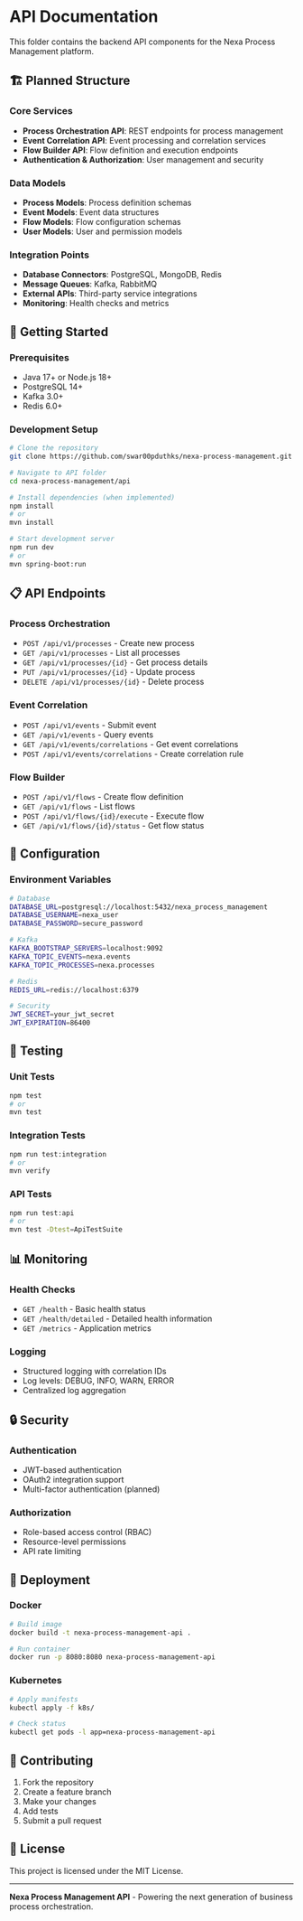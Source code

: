 # API Documentation

This folder contains the backend API components for the Nexa Process Management platform.

## 🏗️ Planned Structure

### Core Services
- **Process Orchestration API**: REST endpoints for process management
- **Event Correlation API**: Event processing and correlation services
- **Flow Builder API**: Flow definition and execution endpoints
- **Authentication & Authorization**: User management and security

### Data Models
- **Process Models**: Process definition schemas
- **Event Models**: Event data structures
- **Flow Models**: Flow configuration schemas
- **User Models**: User and permission models

### Integration Points
- **Database Connectors**: PostgreSQL, MongoDB, Redis
- **Message Queues**: Kafka, RabbitMQ
- **External APIs**: Third-party service integrations
- **Monitoring**: Health checks and metrics

## 🚀 Getting Started

### Prerequisites
- Java 17+ or Node.js 18+
- PostgreSQL 14+
- Kafka 3.0+
- Redis 6.0+

### Development Setup
```bash
# Clone the repository
git clone https://github.com/swar00pduthks/nexa-process-management.git

# Navigate to API folder
cd nexa-process-management/api

# Install dependencies (when implemented)
npm install
# or
mvn install

# Start development server
npm run dev
# or
mvn spring-boot:run
```

## 📋 API Endpoints

### Process Orchestration
- `POST /api/v1/processes` - Create new process
- `GET /api/v1/processes` - List all processes
- `GET /api/v1/processes/{id}` - Get process details
- `PUT /api/v1/processes/{id}` - Update process
- `DELETE /api/v1/processes/{id}` - Delete process

### Event Correlation
- `POST /api/v1/events` - Submit event
- `GET /api/v1/events` - Query events
- `GET /api/v1/events/correlations` - Get event correlations
- `POST /api/v1/events/correlations` - Create correlation rule

### Flow Builder
- `POST /api/v1/flows` - Create flow definition
- `GET /api/v1/flows` - List flows
- `POST /api/v1/flows/{id}/execute` - Execute flow
- `GET /api/v1/flows/{id}/status` - Get flow status

## 🔧 Configuration

### Environment Variables
```bash
# Database
DATABASE_URL=postgresql://localhost:5432/nexa_process_management
DATABASE_USERNAME=nexa_user
DATABASE_PASSWORD=secure_password

# Kafka
KAFKA_BOOTSTRAP_SERVERS=localhost:9092
KAFKA_TOPIC_EVENTS=nexa.events
KAFKA_TOPIC_PROCESSES=nexa.processes

# Redis
REDIS_URL=redis://localhost:6379

# Security
JWT_SECRET=your_jwt_secret
JWT_EXPIRATION=86400
```

## 🧪 Testing

### Unit Tests
```bash
npm test
# or
mvn test
```

### Integration Tests
```bash
npm run test:integration
# or
mvn verify
```

### API Tests
```bash
npm run test:api
# or
mvn test -Dtest=ApiTestSuite
```

## 📊 Monitoring

### Health Checks
- `GET /health` - Basic health status
- `GET /health/detailed` - Detailed health information
- `GET /metrics` - Application metrics

### Logging
- Structured logging with correlation IDs
- Log levels: DEBUG, INFO, WARN, ERROR
- Centralized log aggregation

## 🔒 Security

### Authentication
- JWT-based authentication
- OAuth2 integration support
- Multi-factor authentication (planned)

### Authorization
- Role-based access control (RBAC)
- Resource-level permissions
- API rate limiting

## 🚀 Deployment

### Docker
```bash
# Build image
docker build -t nexa-process-management-api .

# Run container
docker run -p 8080:8080 nexa-process-management-api
```

### Kubernetes
```bash
# Apply manifests
kubectl apply -f k8s/

# Check status
kubectl get pods -l app=nexa-process-management-api
```

## 🤝 Contributing

1. Fork the repository
2. Create a feature branch
3. Make your changes
4. Add tests
5. Submit a pull request

## 📄 License

This project is licensed under the MIT License.

---

**Nexa Process Management API** - Powering the next generation of business process orchestration.
